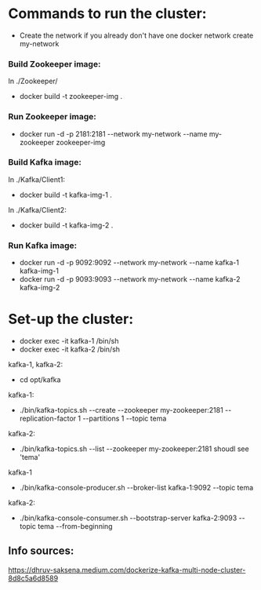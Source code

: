 # Commands to run the cluster:

- Create the network if you already don't have one
docker network create my-network
### Build Zookeeper image:
In ./Zookeeper/
- docker build -t zookeeper-img .

### Run Zookeeper image:
- docker run -d -p 2181:2181 --network my-network --name my-zookeeper zookeeper-img


### Build Kafka image:
In ./Kafka/Client1:
- docker build -t kafka-img-1 .

In ./Kafka/Client2:
- docker build -t kafka-img-2 .

### Run Kafka image:
- docker run -d -p 9092:9092 --network my-network --name kafka-1 kafka-img-1
- docker run -d -p 9093:9093 --network my-network --name kafka-2 kafka-img-2

# Set-up the cluster:
- docker exec -it kafka-1 /bin/sh
- docker exec -it kafka-2 /bin/sh

kafka-1, kafka-2:
- cd opt/kafka

kafka-1:
- ./bin/kafka-topics.sh --create --zookeeper my-zookeeper:2181 --replication-factor 1 --partitions 1 --topic tema

kafka-2:
- ./bin/kafka-topics.sh --list --zookeeper my-zookeeper:2181
shoudl see 'tema'

kafka-1
- ./bin/kafka-console-producer.sh --broker-list kafka-1:9092 --topic tema

kafka-2:
- ./bin/kafka-console-consumer.sh --bootstrap-server kafka-2:9093 --topic tema --from-beginning


## Info sources:
https://dhruv-saksena.medium.com/dockerize-kafka-multi-node-cluster-8d8c5a6d8589
